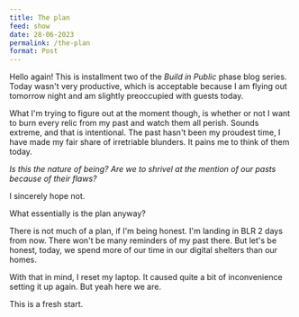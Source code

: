 ```yaml
---
title: The plan
feed: show
date: 28-06-2023
permalink: /the-plan
format: Post
---
```


Hello again! This is installment two of the _Build in Public_ phase blog series. Today wasn't very productive, which is acceptable because I am flying out tomorrow night and am slightly preoccupied with guests today.

What I'm trying to figure out at the moment though, is whether or not I want to burn every relic from my past and watch them all perish. Sounds extreme, and that is intentional. The past hasn't been my proudest time, I have made my fair share of irretriable blunders. It pains me to think of them today.

_Is this the nature of being? Are we to shrivel at the mention of our pasts because of their flaws?_

I sincerely hope not.

What essentially is the plan anyway?

There is not much of a plan, if I'm being honest. I'm landing in BLR 2 days from now. There won't be many reminders of my past there. But let's be honest, today, we spend more of our time in our digital shelters than our homes.

With that in mind, I reset my laptop. It caused quite a bit of inconvenience setting it up again. But yeah here we are.

This is a fresh start.
